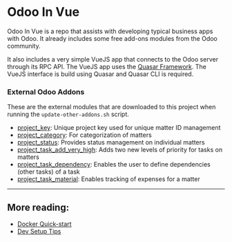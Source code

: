 # Odoo In Vue

Odoo In Vue is a repo that assists with developing typical business apps with Odoo. It already includes some free
add-ons modules from the Odoo community.

It also includes a very simple VueJS app that connects to the Odoo server through its RPC API. The VueJS app uses the
[Quasar Framework](https://quasar.dev/). The VueJS interface is build using Quasar and Quasar CLI is required.

### External Odoo Addons

These are the external modules that are downloaded to this project when running the `update-other-addons.sh` script.

 - [project_key](https://github.com/OCA/project/tree/13.0/project_key): Unique project key used for unique matter ID
 management
 - [project_category](https://github.com/OCA/project/tree/13.0/project_category): For categorization of matters
 - [project_status](https://github.com/OCA/project/tree/13.0/project_status): Provides status management on individual
 matters
 - [project_task_add_very_high](https://github.com/OCA/project/tree/13.0/project_task_add_very_high): Adds two new
 levels of priority for tasks on matters
 - [project_task_dependency](https://github.com/OCA/project/tree/13.0/project_task_dependency): Enables the user to
 define dependencies (other tasks) of a task
 - [project_task_material](https://github.com/OCA/project/tree/13.0/project_task_material): Enables tracking of expenses
 for a matter

---

## More reading:

 - [Docker Quick-start](./docker/readme-docker.md)
 - [Dev Setup Tips](./readme-dev.md)
